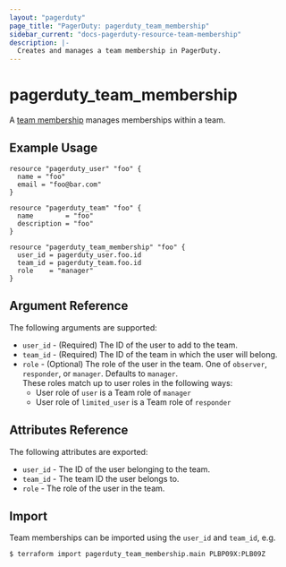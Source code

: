 ```yaml
---
layout: "pagerduty"
page_title: "PagerDuty: pagerduty_team_membership"
sidebar_current: "docs-pagerduty-resource-team-membership"
description: |-
  Creates and manages a team membership in PagerDuty.
---
```


# pagerduty_team_membership

A [team membership](https://developer.pagerduty.com/api-reference/reference/REST/openapiv3.json/paths/~1teams~1%7Bid%7D~1users~1%7Buser_id%7D/put) manages memberships within a team.

## Example Usage

```hcl
resource "pagerduty_user" "foo" {
  name = "foo"
  email = "foo@bar.com"
}

resource "pagerduty_team" "foo" {
  name        = "foo"
  description = "foo"
}

resource "pagerduty_team_membership" "foo" {
  user_id = pagerduty_user.foo.id
  team_id = pagerduty_team.foo.id
  role    = "manager"
}
```

## Argument Reference

The following arguments are supported:

  * `user_id` - (Required) The ID of the user to add to the team.
  * `team_id` - (Required) The ID of the team in which the user will belong.
  * `role`    - (Optional) The role of the user in the team. One of `observer`, `responder`, or `manager`. Defaults to `manager`.  
     These roles match up to user roles in the following ways:
    * User role of `user` is a Team role of `manager`
    * User role of `limited_user` is a Team role of `responder`

## Attributes Reference

The following attributes are exported:

  * `user_id` - The ID of the user belonging to the team.
  * `team_id` - The team ID the user belongs to.
  * `role`    - The role of the user in the team.


## Import

Team memberships can be imported using the `user_id` and `team_id`, e.g.

```
$ terraform import pagerduty_team_membership.main PLBP09X:PLB09Z
```
